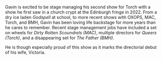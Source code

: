Gavin is excited to be stage managing his second show for Torch with a show he
first saw in a church crypt at the Edinburgh fringe in 2022. From a dry ice
laden *Godspell* at school, to more recent shows with OXOPS, MAC, Torch, and
BMH, Gavin has been loving life backstage for more years than he cares to
remember. Recent stage management jobs have included a set on wheels for *Dirty
Rotten Scoundrels (MAC)*, multiple directors for *Queers (Torch)*, and a
disappearing set for *The Father (BMH)*.

He is though especially proud of this show as it marks the directorial debut of
his wife, Victoria.